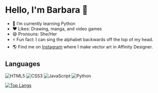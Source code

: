 # Hello, I'm Barbara 👋
- 🌱 I’m currently learning Python
- ♥ Likes: Drawing, manga, and video games
- 😄 Pronouns: She/Her
- ⚡ Fun fact: I can sing the alphabet backwards off the top of my head.
- 🌎 Find me on [Instagram](https://www.instagram.com/stray.koi/) where I make vector art in Affinity Designer.

## Languages
![HTML5](https://img.shields.io/badge/-HTML5-E34F26?style=flat-square&logo=html5&logoColor=white)
![CSS3](https://img.shields.io/badge/-CSS3-1572B6?style=flat-square&logo=css3)
![JavaScript](https://img.shields.io/badge/-JavaScript-black?style=flat-square&logo=javascript)
![Python](https://img.shields.io/badge/-Python-black?style=flat-square&logo=Python)

[![Top Langs](https://github-readme-stats.vercel.app/api/top-langs/?username=straykoi&layout=compact)](https://github.com/anuraghazra/github-readme-stats)
